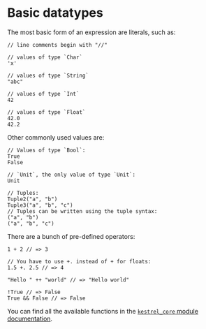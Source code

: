 # Basic datatypes

The most basic form of an expression are literals, such as:

```kestrel
// line comments begin with "//"

// values of type `Char`
'x'

// values of type `String`
"abc"

// values of type `Int`
42

// values of type `Float`
42.0
42.2
```

Other commonly used values are:

```kestrel
// Values of type `Bool`:
True
False

// `Unit`, the only value of type `Unit`:
Unit

// Tuples:
Tuple2("a", "b")
Tuple3("a", "b", "c")
// Tuples can be written using the tuple syntax:
("a", "b")
("a", "b", "c")
```

There are a bunch of pre-defined operators:

```kestrel
1 + 2 // => 3

// You have to use +. instead of + for floats:
1.5 +. 2.5 // => 4

"Hello " ++ "world" // => "Hello world"

!True // => False
True && False // => False
```

You can find all the available functions in the [`kestrel_core` module documentation](https://kestrel-module-docs.vercel.app/ascandone/kestrel_core).
